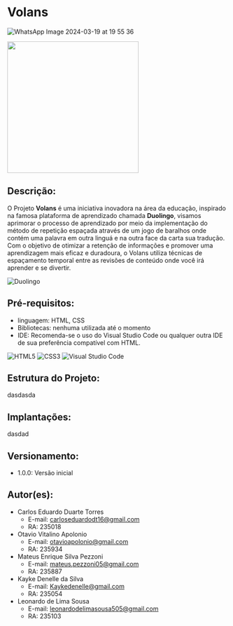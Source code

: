 # Volans

![WhatsApp Image 2024-03-19 at 19 55 36](https://github.com/Cheolhyeol/KnightCoders_Volans/assets/163934121/04b37a4b-f064-48ca-acd9-bb8baf727510)
<logopic src="[https://github.com/Cheolhyeol/KnightCoders_Volans/assets/163934121/04b37a4b-f064-48ca-acd9-bb8baf727510]" width="300px">



<img src="https://github.com/Cheolhyeol/KnightCoders_Volans/assets/163934121/04b37a4b-f064-48ca-acd9-bb8baf727510" width="300px" />
 
## Descrição:
O Projeto **Volans** é uma iniciativa inovadora na área da educação, inspirado na  famosa plataforma de aprendizado chamada **Duolingo**, visamos aprimorar o processo de aprendizado por meio da implementação do método de repetição espaçada através de um jogo de baralhos onde contém uma palavra em outra linguá e na outra face da carta sua tradução. Com o objetivo de otimizar a retenção de informações e promover uma aprendizagem mais eficaz e duradoura, o Volans utiliza técnicas de espaçamento temporal entre as revisões de conteúdo onde você irá aprender e se divertir.


![Duolingo](https://img.shields.io/badge/Duolingo-%234DC730.svg?style=for-the-badge&logo=Duolingo&logoColor=white)
## Pré-requisitos: 
 - linguagem: HTML, CSS
 - Bibliotecas: nenhuma utilizada até o momento
 - IDE: Recomenda-se o uso do Visual Studio Code ou qualquer outra IDE de sua preferência compatível com HTML.

![HTML5](https://img.shields.io/badge/html5-%23E34F26.svg?style=for-the-badge&logo=html5&logoColor=white) ![CSS3](https://img.shields.io/badge/css3-%231572B6.svg?style=for-the-badge&logo=css3&logoColor=white) ![Visual Studio Code](https://img.shields.io/badge/Visual%20Studio%20Code-0078d7.svg?style=for-the-badge&logo=visual-studio-code&logoColor=white)
## Estrutura do Projeto:
dasdasda
## Implantações:
dasdad
## Versionamento:
   - 1.0.0: Versão inicial
  
## Autor(es):
   - Carlos Eduardo Duarte Torres
     - E-mail: carloseduardodt16@gmail.com
     - RA: 235018
   - Otavio Vitalino Apolonio
     - E-mail: otavioapolonio@gmail.com
     - RA: 235934
   - Mateus Enrique Silva Pezzoni
     - E-mail: mateus.pezzoni05@gmail.com
     - RA: 235887
   - Kayke Denelle da Silva
     - E-mail: Kaykedenelle@gmail.com
     - RA: 235054
   - Leonardo de Lima Sousa
     - E-mail: leonardodelimasousa505@gmail.com
     - RA: 235103 
    
      
